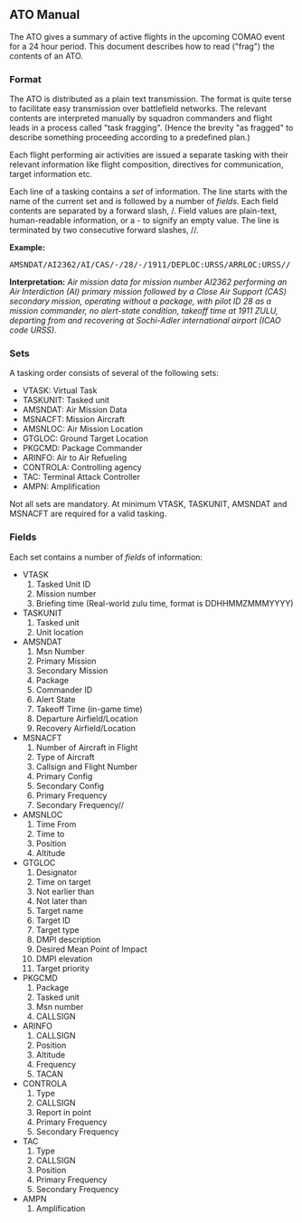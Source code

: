 <div id="column">

<div id="content">

<div id="pageContent">

## ATO Manual

The ATO gives a summary of active flights in the upcoming COMAO event for a 24 hour period. This document describes how to read ("frag") the contents of an ATO.

### Format

The ATO is distributed as a plain text transmission. The format is quite terse to facilitate easy transmission over battlefield networks. The relevant contents are interpreted manually by squadron commanders and flight leads in a process called "task fragging". (Hence the brevity "as fragged" to describe something proceeding according to a predefined plan.)

Each flight performing air activities are issued a separate tasking with their relevant information like flight composition, directives for communication, target information etc.

Each line of a tasking contains a _set_ of information. The line starts with the name of the current set and is followed by a number of _fields_. Each field contents are separated by a forward slash, /. Field values are plain-text, human-readable information, or a - to signify an empty value. The line is terminated by two consecutive forward slashes, //.

**Example:**

<pre>AMSNDAT/AI2362/AI/CAS/-/28/-/1911/DEPLOC:URSS/ARRLOC:URSS//</pre>

**Interpretation:** _Air mission data for mission number AI2362 performing an Air Interdiction (AI) primary mission followed by a Close Air Support (CAS) secondary mission, operating without a package, with pilot ID 28 as a mission commander, no alert-state condition, takeoff time at 1911 ZULU, departing from and recovering at Sochi-Adler international airport (ICAO code URSS)._

### Sets

A tasking order consists of several of the following sets:

*   VTASK: Virtual Task
*   TASKUNIT: Tasked unit
*   AMSNDAT: Air Mission Data
*   MSNACFT: Mission Aircraft
*   AMSNLOC: Air Mission Location
*   GTGLOC: Ground Target Location
*   PKGCMD: Package Commander
*   ARINFO: Air to Air Refueling
*   CONTROLA: Controlling agency
*   TAC: Terminal Attack Controller
*   AMPN: Amplification

Not all sets are mandatory. At minimum VTASK, TASKUNIT, AMSNDAT and MSNACFT are required for a valid tasking.

### Fields

Each set contains a number of _fields_ of information:

*   VTASK
    1.  Tasked Unit ID
    2.  Mission number
    3.  Briefing time (Real-world zulu time, format is DDHHMMZMMMYYYY)
*   TASKUNIT
    1.  Tasked unit
    2.  Unit location
*   AMSNDAT
    1.  Msn Number
    2.  Primary Mission
    3.  Secondary Mission
    4.  Package
    5.  Commander ID
    6.  Alert State
    7.  Takeoff Time (in-game time)
    8.  Departure Airfield/Location
    9.  Recovery Airfield/Location
*   MSNACFT
    1.  Number of Aircraft in Flight
    2.  Type of Aircraft
    3.  Callsign and Flight Number
    4.  Primary Config
    5.  Secondary Config
    6.  Primary Frequency
    7.  Secondary Frequency//
*   AMSNLOC
    1.  Time From
    2.  Time to
    3.  Position
    4.  Altitude
*   GTGLOC
    1.  Designator
    2.  Time on target
    3.  Not earlier than
    4.  Not later than
    5.  Target name
    6.  Target ID
    7.  Target type
    8.  DMPI description
    9.  Desired Mean Point of Impact
    10.  DMPI elevation
    11.  Target priority
*   PKGCMD
    1.  Package
    2.  Tasked unit
    3.  Msn number
    4.  CALLSIGN
*   ARINFO
    1.  CALLSIGN
    2.  Position
    3.  Altitude
    4.  Frequency
    5.  TACAN
*   CONTROLA
    1.  Type
    2.  CALLSIGN
    3.  Report in point
    4.  Primary Frequency
    5.  Secondary Frequency
*   TAC
    1.  Type
    2.  CALLSIGN
    3.  Position
    4.  Primary Frequency
    5.  Secondary Frequency
*   AMPN
    1.  Amplification

</div>

</div>

</div>
